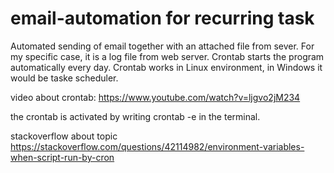# email-automation for recurring task
Automated sending of email together with an attached file from sever. For my specific case, it is a log file from web server.
Crontab starts the program automatically every day. Crontab works in  Linux environment, in Windows it would be taske scheduler.

video about crontab: https://www.youtube.com/watch?v=ljgvo2jM234

the crontab is activated by writing crontab -e in the terminal.

stackoverflow about topic
https://stackoverflow.com/questions/42114982/environment-variables-when-script-run-by-cron
